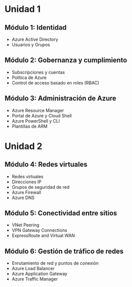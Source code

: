 # Unidad 1

## Módulo 1: Identidad

- Azure Active Directory  
- Usuarios y Grupos  

## Módulo 2: Gobernanza y cumplimiento

- Subscripciones y cuentas  
- Política de Azure  
- Control de acceso basado en roles (RBAC)  


## Módulo 3: Administración de Azure

- Azure Resource Manager  
- Portal de Azure y Cloud Shell  
- Azure PowerShell y CLI  
- Plantillas de ARM  

# Unidad 2

## Módulo 4: Redes virtuales

- Redes virtuales
- Direcciones IP
- Grupos de seguridad de red
- Azure Firewall
- Azure DNS



## Módulo 5: Conectividad entre sitios

- VNet Peering
- VPN Gateway Connections
- ExpressRoute and Virtual WAN


## Módulo 6: Gestión de tráfico de redes

- Enrutamiento de red y puntos de conexión
- Azure Load Balancer
- Azure Application Gateway
- Azure Traffic Manager

